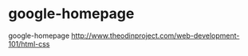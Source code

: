 google-homepage
===============
google-homepage http://www.theodinproject.com/web-development-101/html-css

